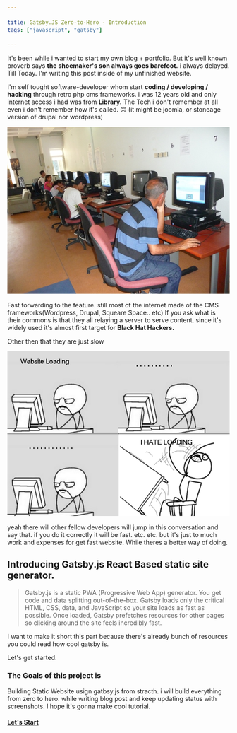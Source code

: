 ```yaml
---

title: Gatsby.JS Zero-to-Hero - Introduction
tags: ["javascript", "gatsby"]

---
```



It's been while i wanted to start my own blog + portfolio. But it's well known 
proverb says __the shoemaker's son always goes barefoot.__ i always delayed. 
Till Today. I'm writing this post inside of my unfinished website.

I'm self tought software-developer whom start **coding / developing / hacking** through retro php cms 
frameworks. i was 12 years old and only internet access i had was from **Library.** The Tech i don't remember at all even 
i don't remember how it's called. 🙃 (it might be joomla, or stoneage version of drupal nor wordpress) 

![library's stone age computers](./kutuphane.png) 

Fast forwarding to the feature. still most of the internet made of the CMS frameworks(Wordpress, Drupal, Squeare Space.. etc)
If you ask what is their commons is that they all relaying a server to serve content. since it's widely used it's almost first target for **Black Hat Hackers.** 

Other then that they are just slow

![Who doesn't ? ](./slow.png)

yeah there will other fellow developers will jump in this conversation and say that. if you do it correctly it will be fast.
etc. etc. but it's just to much work and expenses for get fast website. While theres a better way of doing.


## Introducing Gatsby.js React Based static site generator.
> Gatsby.js is a static PWA (Progressive Web App) generator. You get code and data splitting out-of-the-box. Gatsby loads only the critical HTML, CSS, data, and JavaScript so your site loads as fast as possible. Once loaded, Gatsby prefetches resources for other pages so clicking around the site feels incredibly fast.

I want to make it short this part because there's already bunch of resources you could read how cool gatsby is. 

Let's get started.

### The Goals of this project is 
Building Static Website usign gatbsy.js from stracth. i will build everything from zero to hero. while writing blog post and 
keep updating status with screenshots. I hope it's gonna make cool tutorial.

#### [Let's Start](../02)








